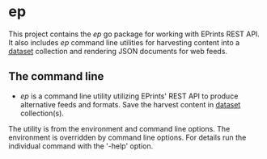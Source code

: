 
# ep

This project contains the _ep_ go package for working with EPrints 
REST API. It also includes _ep_ command line utilities for 
harvesting content into a [dataset](https://github.com/caltechlibrary/dataset)
collection and rendering JSON documents for web feeds.

## The command line 

+ _ep_ is a command line utility utilizing EPrints' REST API to 
  produce alternative feeds and formats. Save the harvest content in 
  [dataset](https://github.com/caltechlibrary/dataset) collection(s).

The utility is from the environment and command line options.  The environment
is overridden by command line options. For details run the individual command 
with the '-help' option. 


